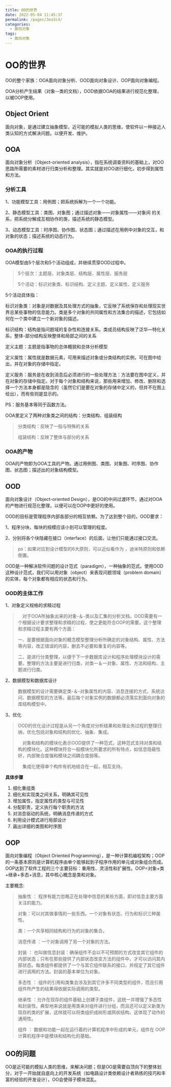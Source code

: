 ```yaml
---
title: OO的世界
date: 2022-05-04 11:45:37
permalink: /pages/3ea3c4/
categories:
  - 面向对象
tags:
  - 面向对象
---
```


# OO的世界

OO的整个家族：OOA面向对象分析、OOD面向对象设计、OOP面向对象编程。

OOA分析产生结果（对象--类的文档），OOD依据OOA的结果进行规范化整理，以被OOP使用。

## Object Orient

面向对象，是通过建立抽象模型，近可能的模拟人类的思维，使软件以一种接近人类认知的方式解决问题。以便开发、维护。

## OOA

面向对象分析（Object-oriented analysis），指在系统调查资料的基础上，对OO思路所需要的素材进行归类分析和整理。其实就是对OO进行细化，初步得到属性和方法。



### 分析工具

1、功能模型工具：用例图；把系统拆解为一个一个功能。

2、静态模型工具：类图、对象图；通过描述对象——对象属性——对象间 的关系，把系统分解成互相协作的类，描述系统的静态模型。

3、动态模型工具：时序图、协作图、状态图；通过描述在用例中对象的交互，和对象的状态；描述系统的动态行为。



### OOA的执行过程

OOA模型由5个层次和5个活动组成，并继续贯穿OOD过程中。

> 5个层次：主题层、对象类层、结构层、属性层、服务层
>
> 5个活动：标识对象类、标识结构、定义主题、定义属性、定义服务

5个活动具体指：

标识对象类：对象是对数据及其处理方式的抽象，它反映了系统保存和处理现实世界总某些事物的信息能力。类是多个对象的共同属性和方法集合的描述，它包括如何在一个类中建立一个新对象的描述。

标识结构：结构是指问题域的复杂性和连接关系。类成员结构反映了泛华—特化关系，整体-部分结构反映整体和局部之间的关系

定义主题：主题是指事物的总体概貌和总体分析模型

定义属性：属性就是数据元素，可用来描述对象或分类结构的实例，可在图中给出，并在对象的存储中指定。

定义服务：服务是在收到消息后必须进行的一些处理方法：方法要在图中定义，并在对象的存储中指定。对于每个对象和结构来说，那些用来增加、修改、删除和选择一个方法本身都是隐含的（虽然它们是要在对象的存储中定义的，但并不在图上给出），而有些则是显示的。

PS：服务基本等同于函数方法。



OOA里定义了两种对象类之间的结构：分类结构、组装结构

> 分类结构：反映了一般与特殊的关系
>
> 组装结构：反映了整体与部分的关系

### OOA的产物

OOA的产物即为OOA工具的产物。通过用例图、类图、对象图、时序图、协作图、状态图；描述出的对象结构模型。



## OOD

面向对象设计（Object-oriented Design），是OO的中间过渡环节，通过对OOA的产物进行规范化整理，以便可以在OOP中更好的使用。

OOD的目标是管理程序内部各部分的相互依赖。为了达到整个目的，OOD要求：

1、程序分块，每块的规模应该小到可以管理的程度。

2、分别将各个块隐藏在接口（interface）的后面，让他们只能通过接口交流。

> ps：如果对应到设计模型的6大原则，可以近似看作为 ，迪米特原则和依赖倒置。

OOD是一种解决软件问题的设计范式（paradigm），一种抽象的范式。使用OOD这种设计范式，我们可以用对象（object）来表现问题领域（problem domain）的实体，每个对象都有相应的状态和行为。

### OOD的主体工作

1、对象定义规格的求精过程

> 　对于OOA所抽象出来的对象-＆-类以及汇集的分析文档，OOD需要有一个根据设计要求整理和求精的过程，使之更能符合OOP的需要。这个整理和求精过程主要有两个方面：
>
> ​	一、是要根据面向对象的概念模型整理分析所确定的对象结构、属性、方法等内容，改正错误的内容，删去不必要和重复的内容等。
>
> ​	二、是进行分类整理，以便于下一步数据库设计和程序处理模块设计的需要。整理的方法主要是进行归类，对类一＆一对象、属性、方法和结构、主题进行归类。

2、数据模型和数据库设计

> ​	数据模型的设计需要确定类-＆-对象属性的内容、消息连接的方式、系统访问、数据模型的方法等。最后每个对象实例的数据都必须落实到面向对象的库结构模型中。

3、优化

> OOD的优化设计过程是从另一个角度对分析结果和处理业务过程的整理归纳，优化包括对象和结构的优化、抽象、集成。
>
> 　对象和结构的模块化表示OOD提供了一种范式，这种范式支持对类和结构的模块化。这种模块符合一般模块化所要求的所有特点，如信息隐蔽性好，内部聚合度强和模块之间耦合度弱等。
>
> 　集成化使得单个构件有机地结合在一起，相互支持。



**具体步骤**

1. 细化重组类
2.  细化和实现类之间关系，明确其可见性
3.  增加属性，指定属性的类型与可见性
4.  分配职责，定义执行每个职责的方法
5.  对消息驱动的系统，明确消息传递的方式
6.  利用设计模式进行局部设计
7.  画出详细的类图和时序图



## OOP

面向对象编程（Object Oriented Programming），是一种计算机编程架构；OOP的一条基本原则是计算机程序由单个能够起到子程序作用的单元或对象组合而成。OOP达到了软件工程的三个主要目标：重用性、灵活性和扩展性。OOP=对象+类+继承+多态+消息，其中核心概念是类和对象。

主要概念:

> 抽象性 ： 程序有能力忽略正在处理中信息的某些方面，即对信息主要方面关注的能力。
>
> 对象：可以对其做事情的一些东西。一个对象有状态、行为和标识三种属性。
>
> 类：一个共享相同结构和行为的对象的集合。
>
> 消息传递 ：一个对象调用了另一个对象的方法。
>
> 封装 ： 也叫做信息封装：确保组件不会以不可预期的方式改变其它组件的内部状态；只有在那些提供了内部状态改变方法的组件中，才可以访问其内部状态。每类组件都提供了一个与其它组件联系的接口，并规定了其它组件进行调用的方法。封装的基本单位为对象。
>
> 多态性 ： 组件的引用和类集会涉及到其它许多不同类型的组件，而且引用组件所产生的结果得依据实际调用的类型。
>
> 继承性 ：允许在现存的组件基础上创建子类组件，这统一并增强了多态性和封装性。典型地来说就是用类来对组件进行分组，而且还可以定义新类为现存的类的扩展，这样就可以将类组织成树形或网状结构，这体现了动作的通用性。
>
> 组件 ： 数据和功能一起在运行着的计算机程序中形成的单元，组件在 OOP 计算机程序中是模块和结构化的基础。



## OO的问题

OO是近可能的模拟人类的思维，来解决问题；但是OO是需要自顶向下的整体划分，对于一开始就自底向上的开发系统（如电路设计类依赖设计者熟练的技巧和丰富的经验的开发设计），OO会使得子模块混乱。